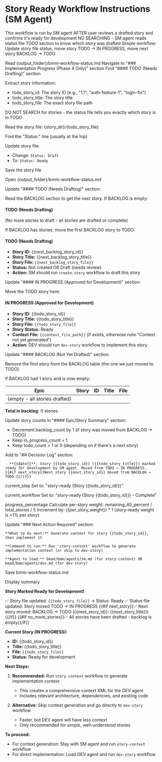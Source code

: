 # Story Ready Workflow Instructions (SM Agent)

<workflow>

<critical>This workflow is run by SM agent AFTER user reviews a drafted story and confirms it's ready for development</critical>
<critical>NO SEARCHING - SM agent reads status file TODO section to know which story was drafted</critical>
<critical>Simple workflow: Update story file status, move story TODO → IN PROGRESS, move next story BACKLOG → TODO</critical>

<step n="1" goal="Read status file and identify the TODO story">

<action>Read {output_folder}/bmm-workflow-status.md</action>
<action>Navigate to "### Implementation Progress (Phase 4 Only)" section</action>
<action>Find "#### TODO (Needs Drafting)" section</action>

<action>Extract story information:</action>

- todo_story_id: The story ID (e.g., "1.1", "auth-feature-1", "login-fix")
- todo_story_title: The story title
- todo_story_file: The exact story file path

<critical>DO NOT SEARCH for stories - the status file tells you exactly which story is in TODO</critical>

</step>

<step n="2" goal="Update the story file status">

<action>Read the story file: {story_dir}/{todo_story_file}</action>

<action>Find the "Status:" line (usually at the top)</action>

<action>Update story file:</action>

- Change: `Status: Draft`
- To: `Status: Ready`

<action>Save the story file</action>

</step>

<step n="3" goal="Move story from TODO → IN PROGRESS in status file">

<action>Open {output_folder}/bmm-workflow-status.md</action>

<action>Update "#### TODO (Needs Drafting)" section:</action>

Read the BACKLOG section to get the next story. If BACKLOG is empty:

#### TODO (Needs Drafting)

(No more stories to draft - all stories are drafted or complete)

If BACKLOG has stories, move the first BACKLOG story to TODO:

#### TODO (Needs Drafting)

- **Story ID:** {{next_backlog_story_id}}
- **Story Title:** {{next_backlog_story_title}}
- **Story File:** `{{next_backlog_story_file}}`
- **Status:** Not created OR Draft (needs review)
- **Action:** SM should run `create-story` workflow to draft this story

<action>Update "#### IN PROGRESS (Approved for Development)" section:</action>

Move the TODO story here:

#### IN PROGRESS (Approved for Development)

- **Story ID:** {{todo_story_id}}
- **Story Title:** {{todo_story_title}}
- **Story File:** `{{todo_story_file}}`
- **Story Status:** Ready
- **Context File:** `{{context_file_path}}` (if exists, otherwise note "Context not yet generated")
- **Action:** DEV should run `dev-story` workflow to implement this story

<action>Update "#### BACKLOG (Not Yet Drafted)" section:</action>

Remove the first story from the BACKLOG table (the one we just moved to TODO).

If BACKLOG had 1 story and is now empty:

| Epic                          | Story | ID  | Title | File |
| ----------------------------- | ----- | --- | ----- | ---- |
| (empty - all stories drafted) |       |     |       |      |

**Total in backlog:** 0 stories

<action>Update story counts in "#### Epic/Story Summary" section:</action>

- Decrement backlog_count by 1 (if story was moved from BACKLOG → TODO)
- Keep in_progress_count = 1
- Keep todo_count = 1 or 0 (depending on if there's a next story)

</step>

<step n="4" goal="Update Decision Log, Progress, and Next Action">

<action>Add to "## Decision Log" section:</action>

```
- **{{date}}**: Story {{todo_story_id}} ({{todo_story_title}}) marked ready for development by SM agent. Moved from TODO → IN PROGRESS. {{#if next_story}}Next story {{next_story_id}} moved from BACKLOG → TODO.{{/if}}
```

<template-output file="{{status_file_path}}">current_step</template-output>
<action>Set to: "story-ready (Story {{todo_story_id}})"</action>

<template-output file="{{status_file_path}}">current_workflow</template-output>
<action>Set to: "story-ready (Story {{todo_story_id}}) - Complete"</action>

<template-output file="{{status_file_path}}">progress_percentage</template-output>
<action>Calculate per-story weight: remaining_40_percent / total_stories / 5</action>
<action>Increment by: {{per_story_weight}} \* 1 (story-ready weight is ~1% per story)</action>

<action>Update "### Next Action Required" section:</action>

```
**What to do next:** Generate context for story {{todo_story_id}}, then implement it

**Command to run:** Run 'story-context' workflow to generate implementation context (or skip to dev-story)

**Agent to load:** bmad/bmm/agents/sm.md (for story-context) OR bmad/bmm/agents/dev.md (for dev-story)
```

<action>Save bmm-workflow-status.md</action>

</step>

<step n="5" goal="Confirm completion to user">

<action>Display summary</action>

**Story Marked Ready for Development!**

✅ Story file updated: `{{todo_story_file}}` → Status: Ready
✅ Status file updated: Story moved TODO → IN PROGRESS
{{#if next_story}}✅ Next story moved: BACKLOG → TODO ({{next_story_id}}: {{next_story_title}}){{/if}}
{{#if no_more_stories}}✅ All stories have been drafted - backlog is empty{{/if}}

**Current Story (IN PROGRESS):**

- **ID:** {{todo_story_id}}
- **Title:** {{todo_story_title}}
- **File:** `{{todo_story_file}}`
- **Status:** Ready for development

**Next Steps:**

1. **Recommended:** Run `story-context` workflow to generate implementation context

   - This creates a comprehensive context XML for the DEV agent
   - Includes relevant architecture, dependencies, and existing code

2. **Alternative:** Skip context generation and go directly to `dev-story` workflow
   - Faster, but DEV agent will have less context
   - Only recommended for simple, well-understood stories

**To proceed:**

- For context generation: Stay with SM agent and run `story-context` workflow
- For direct implementation: Load DEV agent and run `dev-story` workflow

</step>

</workflow>
